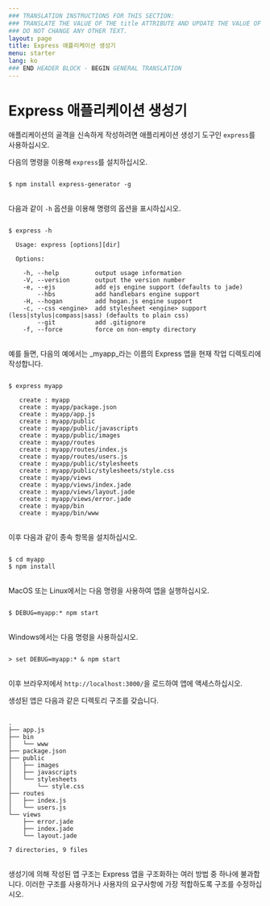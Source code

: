 ```yaml
---
### TRANSLATION INSTRUCTIONS FOR THIS SECTION:
### TRANSLATE THE VALUE OF THE title ATTRIBUTE AND UPDATE THE VALUE OF THE lang ATTRIBUTE.
### DO NOT CHANGE ANY OTHER TEXT.
layout: page
title: Express 애플리케이션 생성기
menu: starter
lang: ko
### END HEADER BLOCK - BEGIN GENERAL TRANSLATION
---
```


# Express 애플리케이션 생성기

애플리케이션의 골격을 신속하게 작성하려면 애플리케이션 생성기 도구인 `express`를 사용하십시오.

다음의 명령을 이용해 `express`를 설치하십시오.

<pre>
<code class="language-sh" translate="no">
$ npm install express-generator -g
</code>
</pre>

다음과 같이 `-h` 옵션을 이용해 명령의 옵션을 표시하십시오.

<pre>
<code class="language-sh" translate="no">
$ express -h

  Usage: express [options][dir]

  Options:

    -h, --help          output usage information
    -V, --version       output the version number
    -e, --ejs           add ejs engine support (defaults to jade)
        --hbs           add handlebars engine support
    -H, --hogan         add hogan.js engine support
    -c, --css &lt;engine&gt;  add stylesheet &lt;engine&gt; support (less|stylus|compass|sass) (defaults to plain css)
        --git           add .gitignore
    -f, --force         force on non-empty directory
</code>
</pre>

예를 들면, 다음의 예에서는 _myapp_라는 이름의 Express 앱을 현재 작업 디렉토리에 작성합니다.

<pre>
<code class="language-sh" translate="no">
$ express myapp

   create : myapp
   create : myapp/package.json
   create : myapp/app.js
   create : myapp/public
   create : myapp/public/javascripts
   create : myapp/public/images
   create : myapp/routes
   create : myapp/routes/index.js
   create : myapp/routes/users.js
   create : myapp/public/stylesheets
   create : myapp/public/stylesheets/style.css
   create : myapp/views
   create : myapp/views/index.jade
   create : myapp/views/layout.jade
   create : myapp/views/error.jade
   create : myapp/bin
   create : myapp/bin/www
</code>
</pre>

이후 다음과 같이 종속 항목을 설치하십시오.

<pre>
<code class="language-sh" translate="no">
$ cd myapp
$ npm install
</code>
</pre>

MacOS 또는 Linux에서는 다음 명령을 사용하여 앱을 실행하십시오.

<pre>
<code class="language-sh" translate="no">
$ DEBUG=myapp:* npm start
</code>
</pre>

Windows에서는 다음 명령을 사용하십시오.

<pre>
<code class="language-sh" translate="no">
> set DEBUG=myapp:* & npm start
</code>
</pre>

이후 브라우저에서 `http://localhost:3000/`을 로드하여 앱에 액세스하십시오.

생성된 앱은 다음과 같은 디렉토리 구조를 갖습니다.

<pre>
<code class="language-sh" translate="no">
.
├── app.js
├── bin
│   └── www
├── package.json
├── public
│   ├── images
│   ├── javascripts
│   └── stylesheets
│       └── style.css
├── routes
│   ├── index.js
│   └── users.js
└── views
    ├── error.jade
    ├── index.jade
    └── layout.jade

7 directories, 9 files
</code>
</pre>

<div class="doc-box doc-info" markdown="1">
생성기에 의해 작성된 앱 구조는 Express 앱을 구조화하는 여러 방법 중 하나에 불과합니다. 이러한 구조를 사용하거나 사용자의 요구사항에 가장 적합하도록 구조를 수정하십시오.
</div>
